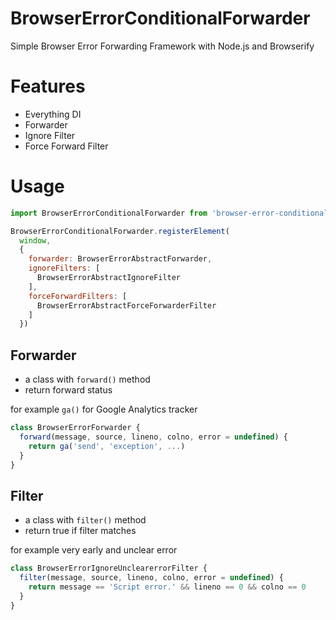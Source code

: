 BrowserErrorConditionalForwarder
================================

Simple Browser Error Forwarding Framework with Node.js and Browserify

Features
========

 * Everything DI
 * Forwarder
 * Ignore Filter
 * Force Forward Filter

Usage
=====

```javascript
import BrowserErrorConditionalForwarder from 'browser-error-conditional-forwarder'

BrowserErrorConditionalForwarder.registerElement(
  window,
  {
    forwarder: BrowserErrorAbstractForwarder,
    ignoreFilters: [
      BrowserErrorAbstractIgnoreFilter
    ],
    forceForwardFilters: [
      BrowserErrorAbstractForceForwarderFilter
    ]
  })
```

Forwarder
----------

 * a class with `forward()` method
 * return forward status

for example `ga()` for Google Analytics tracker

```javascript
class BrowserErrorForwarder {
  forward(message, source, lineno, colno, error = undefined) {
    return ga('send', 'exception', ...)
  }
}
```

Filter
------

 * a class with `filter()` method
 * return true if filter matches

for example very early and unclear error

```javascript
class BrowserErrorIgnoreUnclearerrorFilter {
  filter(message, source, lineno, colno, error = undefined) {
    return message == 'Script error.' && lineno == 0 && colno == 0
  }
}
```
